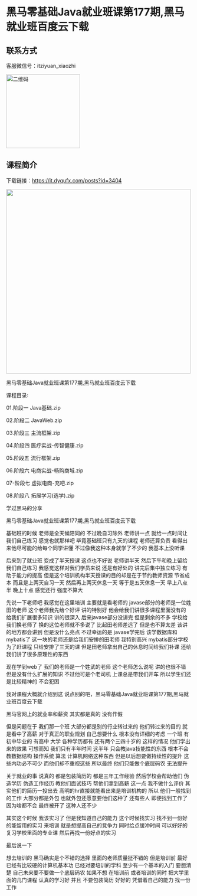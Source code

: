 # 黑马零基础Java就业班课第177期,黑马就业班百度云下载

## 联系方式

客服微信号：itziyuan_xiaozhi

<img src="https://ziyuanyun.oss-cn-guangzhou.aliyuncs.com/common/20240614073449/666b82192834a.jpg" width="200" height="200" alt="二维码">

## 课程简介

下载链接：https://it.dyqufx.com/posts?id=3404

<img src="https://ziyuanyun.oss-cn-guangzhou.aliyuncs.com/yun/20240515185146/664493c21a986.jpg" width="500" alt="">

  黑马零基础Java就业班课第177期,黑马就业班百度云下载

 课程目录:

 01.阶段一 Java基础.zip

 02.阶段二 JavaWeb.zip

 03.阶段三 主流框架.zip

 04.阶段四 医疗实战-传智健康.zip

 05.阶段五 流行框架.zip

 06.阶段六 电商实战-畅购商城.zip

 07-阶段七 虚拟电商-充吧.zip

 08.阶段八 拓展学习(选学).zip

   学过黑马的分享

 黑马零基础Java就业班课第177期,黑马就业班百度云下载

 基础班的时候 老师是全天候陪同的 不过晚自习除外 老师讲一点 就给一点时间让我们自己练习 感觉也就那样吧 毕竟基础班只有九天的课程 老师还算负责 看得出来他尽可能的给每个同学讲懂 不过像我这种本身就学了不少的 我基本上没听课

 后来到了就业班 变成了半天授课 这点也不好说 老师讲半天 然后下午和晚上留给我们自己练习 我感觉这样对我们学员来说 还是有好处的 讲完后集中独立练习 有助于能力的提高 但是这个培训机构半天授课的目的却是在于节约教师资源 节省成本 而且是上两天自习一天 然后再上两天休息一天 等于是五天休息一天 早上八点半 晚上十点 感觉还行 强度不算大

 先说一下老师吧 我感觉在这里培训 主要就是看老师的 javase部分的老师是一位姓田的老师 这个老师我先给个好评 讲的特别好 他会给我们讲很多课程里面没有的 给我们扩展很多知识 讲的很深入 后来javase部分没讲完 但是剩余的不多 学校给我们换老师了 换的这位老师就不多说了 比起田老师差远了 但是也不算太差 该讲的地方都会讲到 但是没什么亮点 不过幸运的是 javase学完后 该学数据库和mybatis了 这一块的老师还是给我们安排的田老师 我特别高兴 mybatis部分学校为了赶课程 只给安排了三天的课 但是田老师拿出自己的休息时间给我们补课 还给我们讲了很多原理性的东西

 现在学到web了 我们的老师是一个姓武的老师 这个老师怎么说呢 讲的也很不错 但是没有什么扩展的知识 不过他可是个老司机 上课总是带我们开车 所以学生们还是比较精神的 不会犯困

 我对课程大概就介绍到这 说点别的吧，黑马零基础Java就业班课第177期,黑马就业班百度云下载

 黑马官网上的就业率和薪资 其实都是真的 没有作假

 但是问题在于 我们那一个班 大部分都是别的行业转过来的 他们转过来的目的 就是看中了高薪 对于真正的职业规划 自己想要什么 根本没有详细的考虑 一个班 有初中毕业的 有高中 大学 各种学历都有 还有两个三四十岁的 这样的情况 他们学出来的效果 可想而知 我们只有半年时间 这半年 只会教java技能性的东西 根本不会教数据结构 操作系统 算法 计算机网络这种东西 但是以后想要做持续性的提升 这些内功必不可少 而他们却不重视这些 所以最终 他们只能做个底层码农 无法提升

 关于就业的事 说真的 都是包装简历的 都是三年工作经验 然后学校会帮助他们 伪造学历 伪造工作经历 教他们面试技巧 帮他们拿到高薪 这一点 我不做什么评价 其实他们的简历一投出去 高明的hr直接就能看出来是培训机构的 所以 他们一般找到的工作 大部分都是外包 也就外包还愿意要他们这种了 还有些人 即便找到工作了 因为啥都不会 最终被开了 这种人还不少

 其实这个时候 我该实习了 但是我知道自己的能力 这个时候找实习 找不到一份好的能留用的实习 来培训 就是想提高自己的竞争力 同时给点缓冲时间 可以好好的复习学校里面的专业课 然后再找一份好点的实习

 最后说一下

 想去培训的 黑马确实是个不错的选择 里面的老师质量挺不错的 但是培训前 最好已经有比较硬的计算机基本功 已经对要培训的学科 至少有一个基本的入门 要想清楚 自己未来要不要做一个底层码农 如果不想 在培训前 或者培训的同时 把大学里面的几门课程 认真的学习好 并且 不要包装简历 好好的 凭借着自己的能力 找一份工作

 

 

  